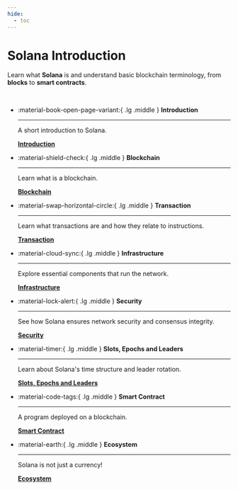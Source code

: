 ```yaml
---
hide:
  - toc
---
```


# Solana Introduction

Learn what **Solana** is and understand basic blockchain terminology, from **blocks** to **smart contracts**.

<br />

<div class="grid cards" markdown>

-   :material-book-open-page-variant:{ .lg .middle } __Introduction__

    ---

    A short introduction to Solana.

    [__Introduction__](./introduction.md)

-   :material-shield-check:{ .lg .middle } __Blockchain__

    ---

    Learn what is a blockchain.

    [__Blockchain__](./blockchain.md)

-   :material-swap-horizontal-circle:{ .lg .middle } __Transaction__

    ---

    Learn what transactions are and how they relate to instructions.

    [__Transaction__](./transaction.md)

-   :material-cloud-sync:{ .lg .middle } __Infrastructure__

    ---

    Explore essential components that run the network.

    [__Infrastructure__](./infrastructure.md)

-   :material-lock-alert:{ .lg .middle } __Security__

    ---

    See how Solana ensures network security and consensus integrity.

    [__Security__](./security.md)

-   :material-timer:{ .lg .middle } __Slots, Epochs and Leaders__

    ---

    Learn about Solana's time structure and leader rotation.

    [__Slots, Epochs and Leaders__](./slots-epochs-leaders.md)

-   :material-code-tags:{ .lg .middle } __Smart Contract__

    ---

    A program deployed on a blockchain.

    [__Smart Contract__](./smart-contract.md)

-   :material-earth:{ .lg .middle } __Ecosystem__

    ---

    Solana is not just a currency!

    [__Ecosystem__](./ecosystem.md)

</div>
